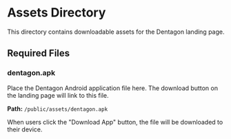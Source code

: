 # Assets Directory

This directory contains downloadable assets for the Dentagon landing page.

## Required Files

### dentagon.apk

Place the Dentagon Android application file here. The download button on the landing page will link to this file.

**Path:** `/public/assets/dentagon.apk`

When users click the "Download App" button, the file will be downloaded to their device.

